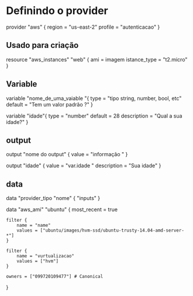 # Definindo o provider

provider "aws" {
    region = "us-east-2"
    profile = "autenticacao"
}

## Usado para criação

resource "aws_instances" "web" {
    ami = imagem
    istance_type = "t2.micro"
}

## Variable

variable "nome_de_uma_vaiable "{
    type = "tipo string, number, bool, etc"
    default = "Tem um valor padrão ?"
}

variable "idade"{
    type = "number"
    default = 28
    description = "Qual a sua idade?"
}

## output

output "nome do output" {
    value = "informação "
}

output "idade" {
    value = "var.idade "
    description = "Sua idade"
}

## data

data "provider_tipo "nome" {
    "inputs"
}

data "aws_ami" "ubuntu" {
    most_recent = true

    filter {
        name = "name"
        values = ["ubuntu/images/hvm-ssd/ubuntu-trusty-14.04-amd-server-*"]
    }

    filter {
        name = "vurtualizacao"
        values = ["hvm"]
    }

    owners = ["099720109477"] # Canonical
}
